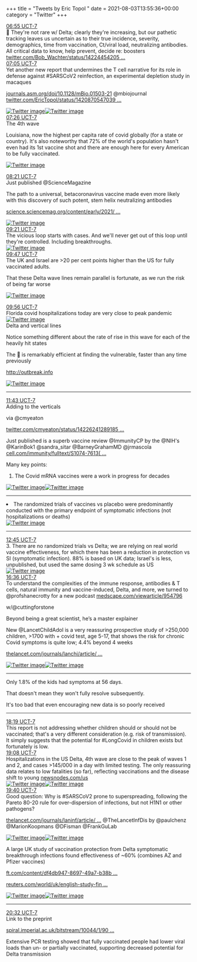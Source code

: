 +++
title = "Tweets by Eric Topol " 
date = 2021-08-03T13:55:36+00:00
category = "Twitter"
+++
<div class="tweet"> 
<div class="profile"> 
<a href="https://twitter.com/erictopol/status/1422556760888385537" target="_blank" rel="noreferer">06:55 UCT-7</a> 
</div> 
<div class="content"> 
💯 They're not rare w/ Delta; clearly they're increasing, but our pathetic tracking leaves us uncertain as to their true incidence, severity, demographics, time from vaccination, Ct/viral load, neutralizing antibodies. All critical data to know, help prevent, decide re: boosters <a href="https://twitter.com/Bob_Wachter/status/1422445420593106945" target="_blank" rel="noreferer">twitter.com/Bob_Wachter/status/14224454205 ...</a> 
</div> 
</div> 
<div class="tweet"> 
<div class="profile"> 
<a href="https://twitter.com/erictopol/status/1422559345577926657" target="_blank" rel="noreferer">07:05 UCT-7</a> 
</div> 
<div class="content"> 
Yet another new report that undermines the T cell narrative for its role in defense against #SARSCoV2 reinfection, an experimental depletion study in macaques

<a href="https://journals.asm.org/doi/10.1128/mBio.01503-21" target="_blank" rel="noreferer">journals.asm.org/doi/10.1128/mBio.01503-21</a> 
 @mbiojournal  <a href="https://twitter.com/EricTopol/status/1420870547039158273" target="_blank" rel="noreferer">twitter.com/EricTopol/status/1420870547039 ...</a> 
</div> 
<a href="/twitter/erictopol/images/E73x2kuX0AA0Kvx.jpg"  ><img src="/twitter/erictopol/images/E73x2kuX0AA0Kvx.jpg" alt="Twitter image" ></img></a><a href="/twitter/erictopol/images/E73x4CHVUAILgyi.jpg"  ><img src="/twitter/erictopol/images/E73x4CHVUAILgyi.jpg" alt="Twitter image" ></img></a></div> 
<div class="tweet"> 
<div class="profile"> 
<a href="https://twitter.com/erictopol/status/1422564476553891843" target="_blank" rel="noreferer">07:26 UCT-7</a> 
</div> 
<div class="content"> 
The 4th wave

Louisiana, now the highest per capita rate of covid globally (for a state or country). It's also noteworthy that 72% of the world's population hasn't even had its 1st vaccine shot and there are enough here for every American to be fully vaccinated. </div> 
<a href="/twitter/erictopol/images/E732harVIAAdLa8.jpg"  ><img src="/twitter/erictopol/images/E732harVIAAdLa8.jpg" alt="Twitter image" ></img></a></div> 
<div class="tweet"> 
<div class="profile"> 
<a href="https://twitter.com/erictopol/status/1422578295250382857" target="_blank" rel="noreferer">08:21 UCT-7</a> 
</div> 
<div class="content"> 
Just published @ScienceMagazine 

The path to a universal, betacoronavirus vaccine made even more likely with this discovery of such potent, stem helix neutralizing antibodies

<a href="https://science.sciencemag.org/content/early/2021/08/03/science.abj3321" target="_blank" rel="noreferer">science.sciencemag.org/content/early/2021/ ...</a> 
 </div> 
<a href="/twitter/erictopol/images/E74C6xnVUAMr2s9.jpg"  ><img src="/twitter/erictopol/images/E74C6xnVUAMr2s9.jpg" alt="Twitter image" ></img></a></div> 
<div class="tweet"> 
<div class="profile"> 
<a href="https://twitter.com/erictopol/status/1422593573808005134" target="_blank" rel="noreferer">09:21 UCT-7</a> 
</div> 
<div class="content"> 
The vicious loop starts with cases. And we'll never get out of this loop until they're controlled. Including breakthroughs. </div> 
<a href="/twitter/erictopol/images/E74RRRTVoAM6wDF.jpg"  ><img src="/twitter/erictopol/images/E74RRRTVoAM6wDF.jpg" alt="Twitter image" ></img></a></div> 
<div class="tweet"> 
<div class="profile"> 
<a href="https://twitter.com/erictopol/status/1422600017475366915" target="_blank" rel="noreferer">09:47 UCT-7</a> 
</div> 
<div class="content"> 
The UK and Israel are &gt;20 per cent points higher than the US for fully vaccinated adults. 

That these Delta wave lines remain parallel is fortunate, as we run the risk of being far worse </div> 
<a href="/twitter/erictopol/images/E74Wxn4VUAACURQ.jpg"  ><img src="/twitter/erictopol/images/E74Wxn4VUAACURQ.jpg" alt="Twitter image" ></img></a></div> 
<div class="tweet"> 
<div class="profile"> 
<a href="https://twitter.com/erictopol/status/1422602340629061636" target="_blank" rel="noreferer">09:56 UCT-7</a> 
</div> 
<div class="content"> 
Florida covid hospitalizations today are very close to peak pandemic </div> 
<a href="/twitter/erictopol/images/E74ZGokVEAQ-vcI.jpg"  ><img src="/twitter/erictopol/images/E74ZGokVEAQ-vcI.jpg" alt="Twitter image" ></img></a></div> 
<div class="thread"> 
<div class="thread-content"> 
Delta and vertical lines

Notice something different about the rate of rise in this wave for each of the heavily hit states

The 🦠 is remarkably efficient at finding the vulnerable, faster than any time previously

<a href="http://outbreak.info" target="_blank" rel="noreferer">http://outbreak.info</a> 
 </div> 
<a href="/twitter/erictopol/images/E7zqQ2vVkAEfTTJ.jpg"  ><img src="/twitter/erictopol/images/E7zqQ2vVkAEfTTJ.jpg" alt="Twitter image" ></img></a><hr><div class="profile"> 
<a href="https://twitter.com/erictopol/status/1422629147554193408" target="_blank" rel="noreferer">11:43 UCT-7</a> 
</div> 
<div class="content"> 
Adding to the verticals

via @cmyeaton 

<a href="https://twitter.com/cmyeaton/status/1422624128918556684" target="_blank" rel="noreferer">twitter.com/cmyeaton/status/14226241289185 ...</a> 
</div> 
</div> 
<div class="thread"> 
<div class="thread-content"> 
Just published is a superb vaccine review @ImmunityCP by the @NIH's @KarinBok1 @sandra_sitar @BarneyGrahamMD @jrmascola <a href="https://www.cell.com/immunity/fulltext/S1074-7613(21)00303-4" target="_blank" rel="noreferer">cell.com/immunity/fulltext/S1074-7613( ...</a> 


Many key points:

1. The Covid mRNA vaccines were a work in progress for decades </div> 
<a href="/twitter/erictopol/images/E74-hyvUcAI-uFG.jpg"  ><img src="/twitter/erictopol/images/E74-hyvUcAI-uFG.jpg" alt="Twitter image" ></img></a><a href="/twitter/erictopol/images/E74-qQaVEAEbtkp.jpg"  ><img src="/twitter/erictopol/images/E74-qQaVEAEbtkp.jpg" alt="Twitter image" ></img></a><hr><div class="thread-content"> 
2. The randomized trials of vaccines vs placebo were predominantly conducted with the primary endpoint of symptomatic infections (not hospitalizations or deaths) </div> 
<a href="/twitter/erictopol/images/E74_A-UVcAIUGbh.jpg"  ><img src="/twitter/erictopol/images/E74_A-UVcAIUGbh.jpg" alt="Twitter image" ></img></a><hr><div class="profile"> 
<a href="https://twitter.com/erictopol/status/1422644930351042565" target="_blank" rel="noreferer">12:45 UCT-7</a> 
</div> 
<div class="content"> 
3. There are no randomized trials vs Delta; we are relying on real world vaccine effectiveness, for which there has been a reduction in protection vs SI (symptomatic infection). 88% is based on UK data; Israel's is less, unpublished, but used the same dosing 3 wk schedule as US </div> 
<a href="/twitter/erictopol/images/E74_ampVEAgKni7.jpg"  ><img src="/twitter/erictopol/images/E74_ampVEAgKni7.jpg" alt="Twitter image" ></img></a></div> 
<div class="tweet"> 
<div class="profile"> 
<a href="https://twitter.com/erictopol/status/1422702908643037187" target="_blank" rel="noreferer">16:36 UCT-7</a> 
</div> 
<div class="content"> 
To understand the complexities of the immune response, antibodies &amp; T cells, natural immunity and vaccine-induced, Delta, and more, we turned to @profshanecrotty for a new podcast <a href="https://www.medscape.com/viewarticle/954796" target="_blank" rel="noreferer">medscape.com/viewarticle/954796</a> 


w/@cuttingforstone 

Beyond being a great scientist, he’s a master explainer</div> 
</div> 
<div class="thread"> 
<div class="thread-content"> 
New @LancetChildAdol is a very reassuring prospective  study of &gt;250,000  children,  &gt;1700 with + covid test, age  5-17, that shows the risk for chronic Covid symptoms is quite low; 4.4% beyond 4 weeks

<a href="https://www.thelancet.com/journals/lanchi/article/PIIS2352-4642(21)00198-X/fulltext" target="_blank" rel="noreferer">thelancet.com/journals/lanchi/article/ ...</a> 
 </div> 
<a href="/twitter/erictopol/images/E75sAPjVgAE3be5.jpg"  ><img src="/twitter/erictopol/images/E75sAPjVgAE3be5.jpg" alt="Twitter image" ></img></a><a href="/twitter/erictopol/images/E75sCFzUYAMq_tB.jpg"  ><img src="/twitter/erictopol/images/E75sCFzUYAMq_tB.jpg" alt="Twitter image" ></img></a><hr><div class="thread-content"> 
Only 1.8% of the kids had symptoms at 56 days.

That doesn't mean they won't fully resolve subsequently.

It's too bad that even encouraging new data is so poorly received</div> 
<hr><div class="profile"> 
<a href="https://twitter.com/erictopol/status/1422728868968886277" target="_blank" rel="noreferer">18:19 UCT-7</a> 
</div> 
<div class="content"> 
This report is not addressing whether children should or should not be vaccinated; that's a very different consideration (e.g. risk of transmission). It simply suggests that the potential for #LongCovid in children exists but fortunately is low.</div> 
</div> 
<div class="tweet"> 
<div class="profile"> 
<a href="https://twitter.com/erictopol/status/1422741218232963078" target="_blank" rel="noreferer">19:08 UCT-7</a> 
</div> 
<div class="content"> 
Hospitalizations in the US Delta, 4th wave are close to the peak of waves 1 and 2, and cases &gt;145/000 in a day with limited testing. The only reassuring data relates to low fatalities (so far), reflecting vaccinations and the disease shift to young <a href="https://newsnodes.com/us" target="_blank" rel="noreferer">newsnodes.com/us</a> 
 </div> 
<a href="/twitter/erictopol/images/E76XVMPVoAE4GMc.jpg"  ><img src="/twitter/erictopol/images/E76XVMPVoAE4GMc.jpg" alt="Twitter image" ></img></a><a href="/twitter/erictopol/images/E76XczxVIAwDM4Z.jpg"  ><img src="/twitter/erictopol/images/E76XczxVIAwDM4Z.jpg" alt="Twitter image" ></img></a></div> 
<div class="tweet"> 
<div class="profile"> 
<a href="https://twitter.com/erictopol/status/1422749170230697985" target="_blank" rel="noreferer">19:40 UCT-7</a> 
</div> 
<div class="content"> 
Good question: Why is #SARSCoV2 prone to superspreading, following the Pareto 80-20 rule for over-dispersion of infections, but not H1N1 or other pathogens?

<a href="https://www.thelancet.com/journals/laninf/article/PIIS1473-3099(21)00406-0/fulltext" target="_blank" rel="noreferer">thelancet.com/journals/laninf/article/ ...</a> 
 @TheLancetInfDis by @paulchenz @MarionKoopmans @DFisman @FrankGuLab </div> 
<a href="/twitter/erictopol/images/E76eRT_VgAYCutH.jpg"  ><img src="/twitter/erictopol/images/E76eRT_VgAYCutH.jpg" alt="Twitter image" ></img></a><a href="/twitter/erictopol/images/E76eSu6VkAMeOUF.jpg"  ><img src="/twitter/erictopol/images/E76eSu6VkAMeOUF.jpg" alt="Twitter image" ></img></a></div> 
<div class="thread"> 
<div class="thread-content"> 
A large UK study of vaccination protection from Delta symptomatic breakthrough infections found effectiveness of ~60%  (combines AZ and Pfizer vaccines)

<a href="https://www.ft.com/content/df4db947-8697-49a7-b38b-e46bd86ba915" target="_blank" rel="noreferer">ft.com/content/df4db947-8697-49a7-b38b ...</a> 


<a href="https://www.reuters.com/world/uk/english-study-finds-50-60-reduced-risk-covid-double-vaccinated-2021-08-03/" target="_blank" rel="noreferer">reuters.com/world/uk/english-study-fin ...</a> 
 </div> 
<a href="/twitter/erictopol/images/E76ky5cVkAMzJpc.jpg"  ><img src="/twitter/erictopol/images/E76ky5cVkAMzJpc.jpg" alt="Twitter image" ></img></a><a href="/twitter/erictopol/images/E76ki6RUcAA-RRx.jpg"  ><img src="/twitter/erictopol/images/E76ki6RUcAA-RRx.jpg" alt="Twitter image" ></img></a><hr><div class="profile"> 
<a href="https://twitter.com/erictopol/status/1422762334435508232" target="_blank" rel="noreferer">20:32 UCT-7</a> 
</div> 
<div class="content"> 
Link to the preprint

<a href="https://spiral.imperial.ac.uk/bitstream/10044/1/90800/2/react1_r13_final_preprint_final.pdf" target="_blank" rel="noreferer">spiral.imperial.ac.uk/bitstream/10044/1/90 ...</a> 


Extensive PCR testing showed that fully vaccinated people had lower viral loads than un- or partially vaccinated, supporting decreased potential for Delta transmission</div> 
</div> 


